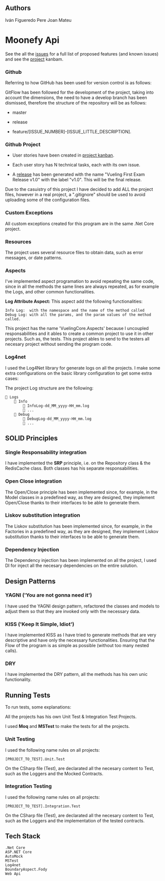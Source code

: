 ## Authors
Iván Figueredo
Pere Joan Mateu

# Moonefy Api

See the all the [issues](https://github.com/ItsIvanPsk/Monefly-Api/issues) for a full list of proposed features (and known issues) and see the [project](https://github.com/users/ItsIvanPsk/projects/10) kanbam.
### Github

Referring to how GitHub has been used for version control is as follows:

GitFlow has been followed for the development of the project, taking into account the dimensions, the need to have a develop branch has been dismissed, therefore the structure of the repository will be as follows:

- master

- release

- feature/[ISSUE_NUMBER]-[ISSUE_LITTLE_DESCRIPTION].

### Github Project

- User stories have been created in [project kanban](https://github.com/users/ItsIvanPsk/projects/9).
- Each user story has N technical tasks, each with its own issue.

- A [release](https://github.com/ItsIvanPsk/FizzBuzzVuelingExam/releases) has been generated with the name "Vueling First Exam Release v1.0" with the label "v1.0". This will be the final release.

Due to the casuistry of this project I have decided to add ALL the project files, however in a real project, a ".gitignore" should be used to avoid uploading some of the configuration files.

### Custom Exceptions
All custom exceptions created for this program are in the same .Net Core project.

### Resources
The project uses several resource files to obtain data, such as error messages, or date patterns.

### Aspects
I've implemented aspect programation to avoid repeating the same code, since in all the methods the same lines are always repeated, as for example the Logs, and other common functionalities.

**Log Attribute Aspect:** This aspect add the following functionalities:

    Info Log:  with the namespace and the name of the method called
    Debug Log: with all the params, and the param values of the method called.

This project has the name 'VuelingCore.Aspects' because I uncoupled responsabilities and it ables to create a common project to use it in other projects. Such as, the tests. This project ables to send to the testers all necesary project without sending the program code.

### Log4net
I used the Log4Net library for generate logs on all the projects. I make some extra configurations on the basic library configuration to get some extra cases:

The project Log structure are the following:

    📁 Logs
        📁 Info
            📄 InfoLog-dd_MM_yyyy-HH_mm.log
            📄 ...
        📁 Debug
            📄 DebugLog-dd_MM_yyyy-HH_mm.log
            📄 ...

## SOLID Principles

### Single Responsability integration
I have implemented the **SRP** principle, i.e. on the Repository class & the RedisCache class. Both classes has his separate responsabilities.

### Open Close integration
The Open/Close principle has been implemented since, for example, in the Model classes in a predefined way, as they are designed, they implement Open/Close thanks to their interfaces to be able to generate them.

### Liskov substitution integration
The Liskov substitution has been implemented since, for example, in the Factories in a predefined way, as they are designed, they implement Liskov substitution thanks to their interfaces to be able to generate them.

### Dependency Injection
The Dependency injection has been implemented on all the project, I used DI for inject all the necesary dependencies on the entire solution.

## Design Patterns

### YAGNI ('You are not gonna need it')
I have used the YAGNI design pattern, refactored the classes and models to adjust them so that they are invoked only with the necessary data.

### KISS ('Keep It Simple, Idiot')
I have implemented KISS as I have tried to generate methods that are very descriptive and have only the necessary functionalities. Ensuring that the Flow of the program is as simple as possible (without too many nested calls).

### DRY
I have implemented the DRY pattern, all the methods has his own unic functionality.
## Running Tests

To run tests, some explanations:

All the projects has his own Unit Test & Integration Test Projects.

I used **Moq** and **MSTest** to make the tests for all the projects.

### Unit Testing
I used the following name rules on all projects:

    [PROJECT_TO_TEST].Unit.Test

On the CSharp file (Test), are declarated all the necesary content to Test, such as the Loggers and the Mocked Contracts.

### Integration Testing
I used the following name rules on all projects:
    
    [PROJECT_TO_TEST].Integration.Test

On the CSharp file (Test), are declarated all the necesary content to Test, such as the Loggers and the implementation of the tested contracts.

## Tech Stack

    .Net Core
    ASP.NET Core
    AutoMock
    MSTest
    Log4net
    BoundaryAspect.Fody
    Web Api
  
